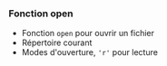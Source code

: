 ### Fonction open

* Fonction `open` pour ouvrir un fichier
* Répertoire courant
* Modes d'ouverture, `'r'` pour lecture

